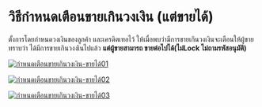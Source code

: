 # วิธีกำหนดเตือนขายเกินวงเงิน (แต่ขายได้)

ตั้งการโดยกำหนดวงเงินของลูกค้า และเครดิตเทอไว้
ให้เมื่อพบว่ามีการขายเกินวงเงินจะเตือนให้ผู้ขายทราบว่า
ได้มีการขายเกินวงงเินไปแล้ว **แต่ผู้ขายสามารถ ขายต่อไปได้(ไม่Lock
ไม่ถามรหัสอนุมัติ)**

[![กำหนดเตือนขายเกินวงเงิน-ขายได้01](https://www.smlaccount.com/manual/wp-content/uploads/2017/11/กำหนดเตือนขายเกินวงเงิน-ขายได้01.jpg)](https://www.smlaccount.com/manual/wp-content/uploads/2017/11/กำหนดเตือนขายเกินวงเงิน-ขายได้01.jpg)

[![กำหนดเตือนขายเกินวงเงิน-ขายได้02](https://www.smlaccount.com/manual/wp-content/uploads/2017/11/กำหนดเตือนขายเกินวงเงิน-ขายได้02.jpg)](https://www.smlaccount.com/manual/wp-content/uploads/2017/11/กำหนดเตือนขายเกินวงเงิน-ขายได้02.jpg)

[![กำหนดเตือนขายเกินวงเงิน-ขายได้03](https://www.smlaccount.com/manual/wp-content/uploads/2017/11/กำหนดเตือนขายเกินวงเงิน-ขายได้03.jpg)](https://www.smlaccount.com/manual/wp-content/uploads/2017/11/กำหนดเตือนขายเกินวงเงิน-ขายได้03.jpg)

[](http://www.smlaccount.com/manual/wp-content/uploads/2017/11/กำหนดเตือนขายเกินวงเงิน-ขายได้03.jpg)

